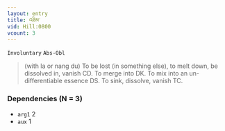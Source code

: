 ```yaml
---
layout: entry
title: འཐིམ་
vid: Hill:0800
vcount: 3
---
```

`Involuntary` `Abs-Obl`
> (with la or nang du) To be lost (in something else), to melt down, be dissolved in, vanish CD\.
 To merge into DK\.
 To mix into an un-differentiable essence DS\.
 To sink, dissolve, vanish TC\.

### Dependencies (N = 3)
* `arg1` 2
* `aux` 1
